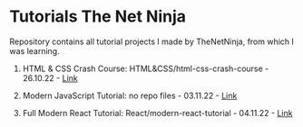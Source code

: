 # Tutorials The Net Ninja

Repository contains all tutorial projects I made by TheNetNinja, from which I was learning.

1. HTML & CSS Crash Course: HTML&CSS/html-css-crash-course - 26.10.22 - [Link](https://www.youtube.com/playlist?list=PL4cUxeGkcC9ivBf_eKCPIAYXWzLlPAm6G)

2. Modern JavaScript Tutorial: no repo files - 03.11.22 - [Link](https://www.youtube.com/playlist?list=PL4cUxeGkcC9haFPT7J25Q9GRB_ZkFrQAc)

3. Full Modern React Tutorial: React/modern-react-tutorial - 04.11.22 - [Link](https://www.youtube.com/playlist?list=PL4cUxeGkcC9gZD-Tvwfod2gaISzfRiP9d)
